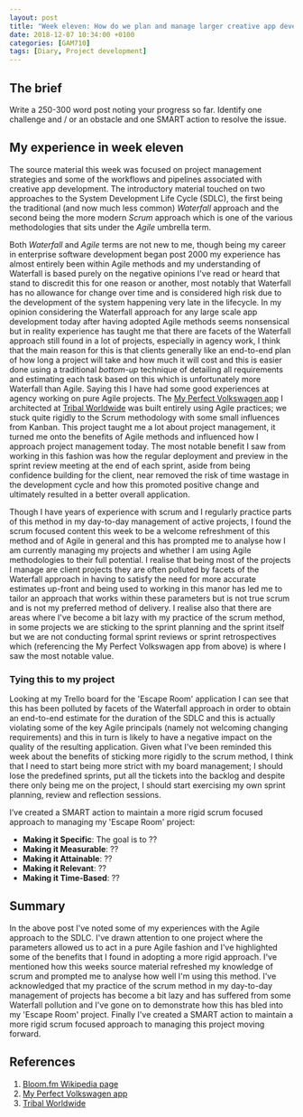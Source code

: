 ```yaml
---
layout: post
title: "Week eleven: How do we plan and manage larger creative app development projects?"
date: 2018-12-07 10:34:00 +0100
categories: [GAM710]
tags: [Diary, Project development]
---
```


## The brief

Write a 250-300 word post noting your progress so far. Identify one challenge and / or an obstacle and one SMART action to resolve the issue.

## My experience in week eleven

The source material this week was focused on project management strategies and some of the workflows and pipelines associated with creative app development. The introductory material touched on two approaches to the System Development Life Cycle (SDLC), the first being the traditional (and now much less common) *Waterfall* approach and the second being the more modern *Scrum* approach which is one of the various methodologies that sits under the *Agile* umbrella term.

Both *Waterfall* and *Agile* terms are not new to me, though being my career in enterprise software development began post 2000 my experience has almost entirely been within Agile methods and my understanding of Waterfall is based purely on the negative opinions I've read or heard that stand to discredit this for one reason or another, most notably that Waterfall has no allowance for change over time and is considered high risk due to the development of the system happening very late in the lifecycle. In my opinion considering the Waterfall approach for any large scale app development today after having adopted Agile methods seems nonsensical but in reality experience has taught me that there are facets of the Waterfall approach still found in a lot of projects, especially in agency work, I think that the main reason for this is that clients generally like an end-to-end plan of how long a project will take and how much it will cost and this is easier done using a traditional *bottom-up* technique of detailing all requirements and estimating each task based on this which is unfortunately more Waterfall than Agile. Saying this I have had some good experiences at agency working on pure Agile projects. The [My Perfect Volkswagen app](https://www.volkswagen.co.uk/perfect/app) I architected at [Tribal Worldwide](http://www.tribalworldwide.co.uk) was built entirely using Agile practices; we stuck quite rigidly to the Scrum methodology with some small influences from Kanban. This project taught me a lot about project management, it turned me onto the benefits of Agile methods and influenced how I approach project management today. The most notable benefit I saw from working in this fashion was how the regular deployment and preview in the sprint review meeting at the end of each sprint, aside from being confidence building for the client, near removed the risk of time wastage in the development cycle and how this promoted positive change and ultimately resulted in a better overall application.

Though I have years of experience with scrum and I regularly practice parts of this method in my day-to-day management of active projects, I found the scrum focused content this week to be a welcome refreshment of this method and of Agile in general and this has prompted me to analyse how I am currently managing my projects and whether I am using Agile methodologies to their full potential. I realise that being most of the projects I manage are client projects they are often polluted by facets of the Waterfall approach in having to satisfy the need for more accurate estimates up-front and being used to working in this manor has led me to tailor an approach that works within these parameters but is not true scrum and is not my preferred method of delivery. I realise also that there are areas where I've become a bit lazy with my practice of the scrum method, in some projects we are sticking to the sprint planning and the sprint itself but we are not conducting formal sprint reviews or sprint retrospectives which (referencing the My Perfect Volkswagen app from above) is where I saw the most notable value.

### Tying this to my project

Looking at my Trello board for the 'Escape Room' application I can see that this has been polluted by facets of the Waterfall approach in order to obtain an end-to-end estimate for the duration of the SDLC and this is actually violating some of the key Agile principals (namely not welcoming changing requirements) and this in turn is likely to have a negative impact on the quality of the resulting application. Given what I've been reminded this week about the benefits of sticking more rigidly to the scrum method, I think that I need to start being more strict with my board management; I should lose the predefined sprints, put all the tickets into the backlog and despite there only being me on the project, I should start exercising my own sprint planning, review and reflection sessions.

I’ve created a SMART action to maintain a more rigid scrum focused approach to managing my 'Escape Room' project:

- **Making it Specific**: The goal is to ??
- **Making it Measurable**: ??
- **Making it Attainable**: ??
- **Making it Relevant**: ??
- **Making it Time-Based**: ??

## Summary

In the above post I've noted some of my experiences with the Agile approach to the SDLC. I've drawn attention to one project where the parameters allowed us to act in a pure Agile fashion and I've highlighted some of the benefits that I found in adopting a more rigid approach. I've mentioned how this weeks source material refreshed my knowledge of scrum and prompted me to analyse how well I'm using this method. I've acknowledged that my practice of the scrum method in my day-to-day management of projects has become a bit lazy and has suffered from some Waterfall pollution and I've gone on to demonstrate how this has bled into my 'Escape Room' project. Finally I've created a SMART action to maintain a more rigid scrum focused approach to managing this project moving forward.

## References

1. [Bloom.fm Wikipedia page](https://en.wikipedia.org/wiki/Bloom.fm)
2. [My Perfect Volkswagen app](https://www.volkswagen.co.uk/perfect/app)
3. [Tribal Worldwide](http://www.tribalworldwide.co.uk)
